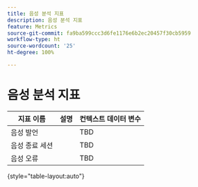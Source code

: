 ```yaml
---
title: 음성 분석 지표
description: 음성 분석 지표
feature: Metrics
source-git-commit: fa9ba599ccc3d6fe1176e6b2ec20457f30cb5959
workflow-type: ht
source-wordcount: '25'
ht-degree: 100%

---
```


# 음성 분석 지표

| 지표 이름 | 설명 | 컨텍스트 데이터 변수 |
| --- | --- | --- |
| 음성 발언 | | TBD |
| 음성 종료 세션 | | TBD |
| 음성 오류 | | TBD |

{style="table-layout:auto"}
